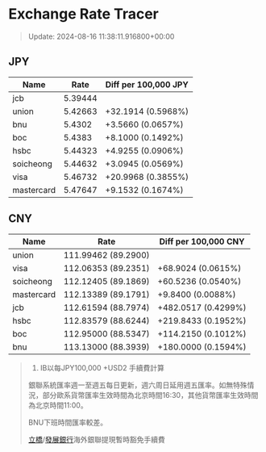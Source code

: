 # Exchange Rate Tracer

> Update: 2024-08-16 11:38:11.916800+00:00

## JPY

| Name       |    Rate | Diff per 100,000 JPY   |
|------------|---------|------------------------|
| jcb        | 5.39444 |                        |
| union      | 5.42663 | +32.1914 (0.5968%)     |
| bnu        | 5.4302  | +3.5660 (0.0657%)      |
| boc        | 5.4383  | +8.1000 (0.1492%)      |
| hsbc       | 5.44323 | +4.9255 (0.0906%)      |
| soicheong  | 5.44632 | +3.0945 (0.0569%)      |
| visa       | 5.46732 | +20.9968 (0.3855%)     |
| mastercard | 5.47647 | +9.1532 (0.1674%)      |

## CNY

| Name       | Rate                | Diff per 100,000 CNY   |
|------------|---------------------|------------------------|
| union      | 111.99462	(89.2900) |                        |
| visa       | 112.06353	(89.2351) | +68.9024 (0.0615%)     |
| soicheong  | 112.12405	(89.1869) | +60.5236 (0.0540%)     |
| mastercard | 112.13389	(89.1791) | +9.8400 (0.0088%)      |
| jcb        | 112.61594	(88.7974) | +482.0517 (0.4299%)    |
| hsbc       | 112.83579	(88.6244) | +219.8433 (0.1952%)    |
| boc        | 112.95000	(88.5347) | +114.2150 (0.1012%)    |
| bnu        | 113.13000	(88.3939) | +180.0000 (0.1594%)    |


> 1. IB以每JPY100,000 +USD2 手續費計算
>
> 銀聯系統匯率週一至週五每日更新，週六周日延用週五匯率。如無特殊情況，部分歐系貨幣匯率生效時間為北京時間16:30，其他貨幣匯率生效時間為北京時間11:00。
>
> BNU下班時間匯率較差。
>
> [立橋](https://www.wlbank.com.mo/uploads/ueditor/file/20181211/1544536513900230.pdf)/[發展銀行](https://www.mdb.com.mo/Service_Charges_20230728.pdf)海外銀聯提現暫時豁免手續費

